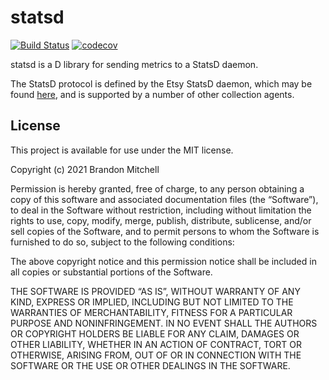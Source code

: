 # statsd

[![Build Status](https://github.com/bitbckt/statsd/workflows/CI/badge.svg)](https://github.com/bitbckt/statsd/actions)
[![codecov](https://codecov.io/gh/bitbckt/statsd/branch/master/graph/badge.svg?token=W1CUSL1E3N)](https://codecov.io/gh/bitbckt/statsd)

statsd is a D library for sending metrics to a StatsD daemon.

The StatsD protocol is defined by the Etsy StatsD daemon, which may be
found [here](https://github.com/etsy/statsd), and is supported by a
number of other collection agents.

## License

This project is available for use under the MIT license.

Copyright (c) 2021 Brandon Mitchell

Permission is hereby granted, free of charge, to any person obtaining
a copy of this software and associated documentation files (the
“Software”), to deal in the Software without restriction, including
without limitation the rights to use, copy, modify, merge, publish,
distribute, sublicense, and/or sell copies of the Software, and to
permit persons to whom the Software is furnished to do so, subject to
the following conditions:

The above copyright notice and this permission notice shall be
included in all copies or substantial portions of the Software.

THE SOFTWARE IS PROVIDED “AS IS”, WITHOUT WARRANTY OF ANY KIND,
EXPRESS OR IMPLIED, INCLUDING BUT NOT LIMITED TO THE WARRANTIES OF
MERCHANTABILITY, FITNESS FOR A PARTICULAR PURPOSE AND
NONINFRINGEMENT. IN NO EVENT SHALL THE AUTHORS OR COPYRIGHT HOLDERS BE
LIABLE FOR ANY CLAIM, DAMAGES OR OTHER LIABILITY, WHETHER IN AN ACTION
OF CONTRACT, TORT OR OTHERWISE, ARISING FROM, OUT OF OR IN CONNECTION
WITH THE SOFTWARE OR THE USE OR OTHER DEALINGS IN THE SOFTWARE.
